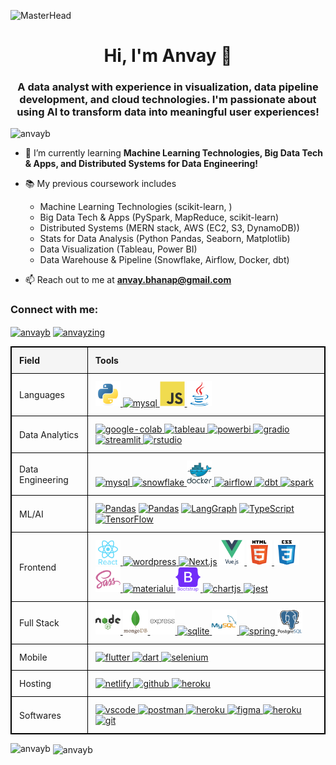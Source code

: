 ![MasterHead](https://github.com/AnvayB/AnvayB/assets/53208269/ff873bc6-fe5d-4031-9da7-a7da67c11e72)

<h1 align="center">Hi, I'm Anvay 👋</h1>
<h3 align="center">A data analyst with experience in visualization, data pipeline development, and cloud technologies. I'm passionate about using AI to transform data into meaningful user experiences!</h3>


<!-- <p align="left"> <img src="https://komarev.com/ghpvc/?username=anvayb&label=Profile%20views&color=0e75b6&style=flat" alt="anvayb" /> </p> -->

<p align="left"><img
      src="https://github-profile-trophy.vercel.app/?username=anvayb&rank=-?&theme=onedark" alt="anvayb" /> </p>

<!-- https://github.com/ryo-ma/github-profile-trophy -->

- 🌱 I’m currently learning **Machine Learning Technologies, Big Data Tech & Apps, and Distributed Systems for Data Engineering!**

- 📚 My previous coursework includes
  - Machine Learning Technologies (scikit-learn, )
  - Big Data Tech & Apps (PySpark, MapReduce, scikit-learn)
  - Distributed Systems (MERN stack, AWS (EC2, S3, DynamoDB))
  - Stats for Data Analysis (Python Pandas, Seaborn, Matplotlib)
  - Data Visualization (Tableau, Power BI)
  - Data Warehouse & Pipeline (Snowflake, Airflow, Docker, dbt)


<!-- - 👨‍💻 All of my experience is available at [https://anvayb.netlify.app/](https://anvayb.netlify.app/) -->

<!-- - 💬 Ask me about **React, WordPress** -->

- 📫 Reach out to me at <b><a href="mailto:anvay.bhanap@gmail.com">anvay.bhanap@gmail.com</a></b>


<h3 align="left">Connect with me:</h3>
<p align="left">
  <a href="https://linkedin.com/in/anvayb" target="blank"><img align="center"
      src="https://raw.githubusercontent.com/rahuldkjain/github-profile-readme-generator/master/src/images/icons/Social/linked-in-alt.svg"
      alt="anvayb" height="30" width="40" /></a>
  <a href="https://instagram.com/anvayzing" target="blank"><img align="center"
      src="https://raw.githubusercontent.com/rahuldkjain/github-profile-readme-generator/master/src/images/icons/Social/instagram.svg"
      alt="anvayzing" height="30" width="40" /></a>
  <!-- <a href="https://www.leetcode.com/anvayb" target="blank"><img align="center"
      src="https://raw.githubusercontent.com/rahuldkjain/github-profile-readme-generator/master/src/images/icons/Social/leet-code.svg"
      alt="anvayb" height="30" width="40" /></a> -->
</p>


<table style="width: 100%; border-collapse: collapse; border: 1px solid black;">
  <thead>
    <tr style="background-color: #f5f5f5;">
      <th style="padding: 12px; text-align: left; border: 1px solid black;">Field</th>
      <th style="padding: 12px; text-align: left; border: 1px solid black;">Tools</th>
    </tr>
  </thead>
  <tbody>
    <tr>
      <td style="padding: 12px; border: 1px solid black; vertical-align: middle;">Languages</td>
      <td style="padding: 12px; border: 1px solid black;">
        <a href="https://www.python.org" target="_blank" rel="noreferrer">
          <img src="https://raw.githubusercontent.com/devicons/devicon/master/icons/python/python-original.svg" alt="python" width="40" height="40" />
        </a>
        <a href="https://www.mysql.com/" target="_blank" rel="noreferrer">
          <img src="https://user-images.githubusercontent.com/25181517/183896128-ec99105a-ec1a-4d85-b08b-1aa1620b2046.png" alt="mysql" width="40" height="40" />
        </a>
        <a href="https://developer.mozilla.org/en-US/docs/Web/JavaScript" target="_blank" rel="noreferrer">
          <img src="https://raw.githubusercontent.com/devicons/devicon/master/icons/javascript/javascript-original.svg" alt="javascript" width="40" height="40" />
        </a>
        <a href="https://www.java.com" target="_blank" rel="noreferrer">
          <img src="https://raw.githubusercontent.com/devicons/devicon/master/icons/java/java-original.svg" alt="java" width="40" height="40" />
        </a>
      </td>
    </tr>
    <tr>
      <td style="padding: 12px; border: 1px solid black; vertical-align: middle;">Data Analytics</td>
      <td style="padding: 12px; border: 1px solid black;">
        <a href="https://colab.research.google.com/" target="_blank" rel="noreferrer">
          <img src="https://colab.research.google.com/img/colab_favicon_256px.png" alt="google-colab" width="40" height="40" />
        </a>
        <a href="https://www.tableau.com/" target="_blank" rel="noreferrer">
          <img src="https://billigence.com/wp-content/uploads/2022/08/2-1024x1024.png" alt="tableau" width="40" height="40" />
        </a>
        <a href="https://app.powerbi.com/" target="_blank" rel="noreferrer">
          <img src="https://upload.wikimedia.org/wikipedia/commons/thumb/c/cf/New_Power_BI_Logo.svg/1200px-New_Power_BI_Logo.svg.png" alt="powerbi" width="40" height="40" />
        </a>
        <a href="https://gradio.app/" target="_blank" rel="noreferrer">
          <img src="https://seeklogo.com/images/G/gradio-icon-logo-908AE1836C-seeklogo.com.png" alt="gradio" width="40" height="40" />
        </a>
        <a href="https://streamlit.io//" target="_blank" rel="noreferrer">
          <img src="https://streamlit.io/images/brand/streamlit-mark-color.png" alt="streamlit" width="40" />
        </a>
        <a href="https://posit.co/downloads/" target="_blank" rel="noreferrer">
          <img src="https://lh6.googleusercontent.com/proxy/Tdz9NhhtMa5sL46AAoZEaEvQfELS-i3GhXeFXpDBHmONYJes-lBCD_nuTovseFvUSFgk_iFSdXiGdqTPpjRcKQiwucRKFiiXy2waz9Aihz1lr71fCjC7ZCEkzI_cx6DyY_ZSOQ9D-e6_" alt="rstudio" width="40" />
        </a>
      </td>
    </tr>
    <tr>
      <td style="padding: 12px; border: 1px solid black; vertical-align: middle;">Data Engineering</td>
      <td style="padding: 12px; border: 1px solid black;">
        <a href="https://www.mysql.com/" target="_blank" rel="noreferrer">
          <img src="https://user-images.githubusercontent.com/25181517/183896128-ec99105a-ec1a-4d85-b08b-1aa1620b2046.png" alt="mysql" width="40" height="40" />
        </a>
        <a href="https://www.snowflake.com/en/emea/" target="_blank" rel="noreferrer">
          <img src="https://companieslogo.com/img/orig/SNOW-35164165.png?t=1720244494" alt="snowflake" width="40" height="40" />
        </a>
        <a href="https://www.docker.com/" target="_blank" rel="noreferrer">
          <img src="https://raw.githubusercontent.com/devicons/devicon/master/icons/docker/docker-original-wordmark.svg" alt="docker" width="40" height="40" />
        </a>
        <a href="https://airflow.apache.org/" target="_blank" rel="noreferrer">
          <img src="https://astro-provider-logos.s3.us-east-2.amazonaws.com/apache-airflow.png" alt="airflow" width="40" height="40" />
        </a>
        <a href="https://www.getdbt.com/" target="_blank" rel="noreferrer">
          <img src="https://seeklogo.com/images/D/dbt-logo-500AB0BAA7-seeklogo.com.png" alt="dbt" width="40" height="40" />
        </a>
        <a href="https://spark.apache.org/" target="_blank" rel="noreferrer">
          <img src="https://upload.wikimedia.org/wikipedia/commons/thumb/f/f3/Apache_Spark_logo.svg/2560px-Apache_Spark_logo.svg.png" alt="spark" height="40" />
        </a>
      </td>
    </tr>
    <tr>
      <td style="padding: 12px; border: 1px solid black; vertical-align: middle;">ML/AI</td>
      <td style="padding: 12px; border: 1px solid black;">
        <a href="https://pandas.pydata.org/" target="_blank" rel="noreferrer"><img width="40" src="https://raw.githubusercontent.com/marwin1991/profile-technology-icons/refs/heads/main/icons/pandas.png" alt="Pandas" title="Pandas"/></a>
        <a href="https://scikit-learn.org/" target="_blank" rel="noreferrer"><img width="40" src="https://cmdlinetips.com/wp-content/uploads/2021/11/scikit-learn-logo.png" alt="Pandas" title="Pandas"/></a>
        <a href="https://www.langchain.com/langgraph" target="_blank" rel="noreferrer"><img width="40" src="https://registry.npmmirror.com/@lobehub/icons-static-png/latest/files/dark/langchain-color.png" alt="LangGraph" title="LangGraph"/></a>
        <a href="https://www.typescriptlang.org/" target="_blank" rel="noreferrer"><img src="https://raw.githubusercontent.com/marwin1991/profile-technology-icons/refs/heads/main/icons/typescript.png" alt="TypeScript" title="TypeScript" width="40" height="40"/></a>
        <a href="https://www.tensorflow.org/" target="_blank" rel="noreferrer"><img width="40" src="https://raw.githubusercontent.com/marwin1991/profile-technology-icons/refs/heads/main/icons/tensorflow.png" alt="TensorFlow" title="TensorFlow"/></a>
      </td>
    </tr>
    <tr>
      <td style="padding: 12px; border: 1px solid black; vertical-align: middle;">Frontend</td>
      <td style="padding: 12px; border: 1px solid black;">
        <a href="https://reactjs.org/" target="_blank" rel="noreferrer">
          <img src="https://raw.githubusercontent.com/devicons/devicon/master/icons/react/react-original-wordmark.svg" alt="react" width="40" height="40" />
        </a>
        <a href="https://wordpress.com/" target="_blank" rel="noreferrer">
          <img src="https://upload.wikimedia.org/wikipedia/commons/thumb/9/98/WordPress_blue_logo.svg/2048px-WordPress_blue_logo.svg.png" alt="wordpress" width="40" height="40">
        </a>
        <a href="https://nextjs.org/" target="_blank" rel="noreferrer">
        <img width="40" src="https://raw.githubusercontent.com/marwin1991/profile-technology-icons/refs/heads/main/icons/next_js.png" alt="Next.js" title="Next.js"/></a>
        <a href="https://vuejs.org/" target="_blank" rel="noreferrer">
          <img src="https://raw.githubusercontent.com/devicons/devicon/master/icons/vuejs/vuejs-original-wordmark.svg" alt="vuejs" width="40" height="40" />
        </a>
        <a href="https://www.w3.org/html/" target="_blank" rel="noreferrer">
          <img src="https://raw.githubusercontent.com/devicons/devicon/master/icons/html5/html5-original-wordmark.svg" alt="html5" width="40" height="40" />
        </a>
        <a href="https://www.w3schools.com/css/" target="_blank" rel="noreferrer">
          <img src="https://raw.githubusercontent.com/devicons/devicon/master/icons/css3/css3-original-wordmark.svg" alt="css3" width="40" height="40" />
        </a>
        <a href="https://sass-lang.com" target="_blank" rel="noreferrer">
          <img src="https://raw.githubusercontent.com/devicons/devicon/master/icons/sass/sass-original.svg" alt="sass" width="40" height="40" />
        </a>
        <a href="https://mui.com/">
          <img src="https://mui.com/static/logo.png" alt="materialui" width="40" height="40">
        </a>
        <a href="https://getbootstrap.com" target="_blank" rel="noreferrer">
          <img src="https://raw.githubusercontent.com/devicons/devicon/master/icons/bootstrap/bootstrap-plain-wordmark.svg" alt="bootstrap" width="40" height="40" />
        </a>
        <a href="https://www.chartjs.org" target="_blank" rel="noreferrer">
          <img src="https://www.chartjs.org/media/logo-title.svg" alt="chartjs" width="40" height="40" />
        </a>
        <a href="https://jestjs.io" target="_blank" rel="noreferrer">
          <img src="https://www.vectorlogo.zone/logos/jestjsio/jestjsio-icon.svg" alt="jest" width="40" height="40" />
        </a>
      </td>
    </tr>
    <tr>
      <td style="padding: 12px; border: 1px solid black; vertical-align: middle;">Full Stack</td>
      <td style="padding: 12px; border: 1px solid black;">
        <a href="https://nodejs.org" target="_blank" rel="noreferrer">
          <img src="https://raw.githubusercontent.com/devicons/devicon/master/icons/nodejs/nodejs-original-wordmark.svg" alt="nodejs" width="40" height="40" />
        </a>
        <a href="https://www.mongodb.com/" target="_blank" rel="noreferrer">
          <img src="https://raw.githubusercontent.com/devicons/devicon/master/icons/mongodb/mongodb-original-wordmark.svg" alt="mongodb" width="40" height="40" />
        </a>
        <a href="https://expressjs.com" target="_blank" rel="noreferrer">
          <img src="https://raw.githubusercontent.com/devicons/devicon/master/icons/express/express-original-wordmark.svg" alt="express" width="40" height="40" />
        </a>
        <a href="https://www.sqlite.org/" target="_blank" rel="noreferrer">
          <img src="https://www.vectorlogo.zone/logos/sqlite/sqlite-icon.svg" alt="sqlite" width="40" height="40" />
        </a>
        <a href="https://www.mysql.com/" target="_blank" rel="noreferrer">
          <img src="https://raw.githubusercontent.com/devicons/devicon/master/icons/mysql/mysql-original-wordmark.svg" alt="mysql" width="40" height="40" />
        </a>
        <a href="https://spring.io/" target="_blank" rel="noreferrer">
          <img src="https://www.vectorlogo.zone/logos/springio/springio-icon.svg" alt="spring" width="40" height="40" />
        </a>
        <a href="https://www.postgresql.org" target="_blank" rel="noreferrer">
          <img src="https://raw.githubusercontent.com/devicons/devicon/master/icons/postgresql/postgresql-original-wordmark.svg" alt="postgresql" width="40" height="40" />
        </a>
      </td>
    </tr>
    <tr>
      <td style="padding: 12px; border: 1px solid black; vertical-align: middle;">Mobile</td>
      <td style="padding: 12px; border: 1px solid black;">
        <a href="https://flutter.dev" target="_blank" rel="noreferrer">
          <img src="https://www.vectorlogo.zone/logos/flutterio/flutterio-icon.svg" alt="flutter" width="40" height="40" />
        </a>
        <a href="https://dart.dev" target="_blank" rel="noreferrer">
          <img src="https://www.vectorlogo.zone/logos/dartlang/dartlang-icon.svg" alt="dart" width="40" height="40" />
        </a>
        <a href="https://www.selenium.dev" target="_blank" rel="noreferrer">
          <img src="https://raw.githubusercontent.com/detain/svg-logos/780f25886640cef088af994181646db2f6b1a3f8/svg/selenium-logo.svg" alt="selenium" width="40" height="40" />
        </a>
      </td>
    </tr>
    <tr>
      <td style="padding: 12px; border: 1px solid black; vertical-align: middle;">Hosting</td>
      <td style="padding: 12px; border: 1px solid black;">
        <a href="https://netlify.com" target="_blank" rel="noreferrer">
          <img src="https://cdn.freebiesupply.com/logos/large/2x/netlify-logo-png-transparent.png" alt="netlify" width="40" height="40" />
        </a>
        <a href="https://github.com" target="_blank" rel="noreferrer">
          <img src="https://github.githubassets.com/assets/GitHub-Mark-ea2971cee799.png" alt="github" width="40" height="40" />
        </a>
        <a href="https://heroku.com" target="_blank" rel="noreferrer">
          <img src="https://www.vectorlogo.zone/logos/heroku/heroku-icon.svg" alt="heroku" width="40" height="40" />
        </a>
      </td>
    </tr>
    <tr>
      <td style="padding: 12px; border: 1px solid black; vertical-align: middle;">Softwares</td>
      <td style="padding: 12px; border: 1px solid black;">
        <a href="https://code.visualstudio.com/" target="_blank" rel="noreferrer">
          <img src="https://yt3.googleusercontent.com/_q52i8bUAEvcb7JR4e-eNTv23y2A_wg5sCz0NC0GrGtcw1CRMWJSOPVHUDh_bngD0q4gMvVeoA=s900-c-k-c0x00ffffff-no-rj" alt="vscode" width="40" height="40" />
        </a>
        <a href="https://postman.com" target="_blank" rel="noreferrer">
          <img src="https://www.vectorlogo.zone/logos/getpostman/getpostman-icon.svg" alt="postman" width="40" height="40" />
        </a>
        <a href="https://www.adobe.com/products/photoshop.html" target="_blank" rel="noreferrer">
          <img src="https://upload.wikimedia.org/wikipedia/commons/thumb/a/af/Adobe_Photoshop_CC_icon.svg/2101px-Adobe_Photoshop_CC_icon.svg.png" alt="heroku" width="40" height="40" />
        </a>
        <a href="https://www.figma.com/" target="_blank" rel="noreferrer">
          <img src="https://www.vectorlogo.zone/logos/figma/figma-icon.svg" alt="figma" width="40" height="40" />
        </a>
        <a href="https://lightroom.adobe.com/" target="_blank" rel="noreferrer">
          <img src="https://upload.wikimedia.org/wikipedia/commons/thumb/b/b6/Adobe_Photoshop_Lightroom_CC_logo.svg/640px-Adobe_Photoshop_Lightroom_CC_logo.svg.png" alt="heroku" width="40" height="40" />
        </a>
        <a href="https://git-scm.com/" target="_blank" rel="noreferrer">
          <img src="https://www.vectorlogo.zone/logos/git-scm/git-scm-icon.svg" alt="git" width="40" height="40" />
        </a>
      </td>
    </tr>
  </tbody>
</table>

<p><img align="left"
    src="https://github-readme-stats.vercel.app/api/top-langs?username=anvayb&show_icons=true&locale=en&layout=compact&size_weight=0.5&count_weight=1&hide=java, shell, Makefile, Dockerfile, Vue&card_width=330"
    alt="anvayb" /></p>

<p>&nbsp;<img align="center" src="https://github-readme-stats.vercel.app/api?username=anvayb&show_icons=true&rank_icon=github&include_all_commits=true&hide=issues&show=prs_merged"
    alt="anvayb" /></p>


<!-- <p><img align="center" src="https://github-readme-streak-stats.herokuapp.com/?user=anvayb&" alt="anvayb" /></p> -->
